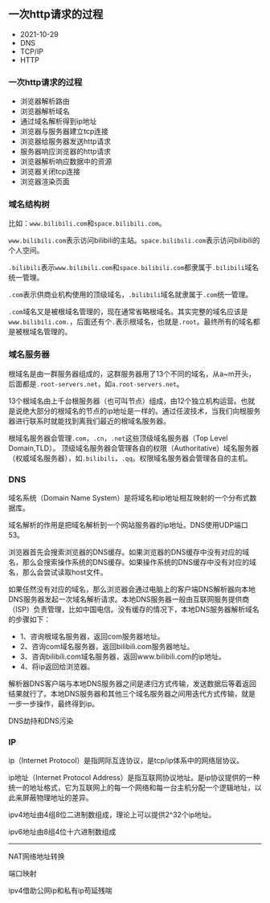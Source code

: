 ## 一次http请求的过程

- 2021-10-29
- DNS
- TCP/IP
- HTTP

### 一次http请求的过程

- 浏览器解析路由
- 浏览器解析域名
- 通过域名解析得到ip地址
- 浏览器与服务器建立tcp连接
- 浏览器给服务器发送http请求
- 服务器响应浏览器的http请求
- 浏览器解析响应数据中的资源
- 浏览器关闭tcp连接
- 浏览器渲染页面

### 域名结构树

比如：`www.bilibili.com`和`space.bilibili.com`。

`www.bilibili.com`表示访问bilibili的主站。`space.bilibili.com`表示访问bilibili的个人空间。

`.bilibili`表示`www.bilibili.com`和`space.bilibili.com`都隶属于`.bilibili`域名统一管理。

`.com`表示供商业机构使用的顶级域名，`.bilibili`域名就隶属于`.com`统一管理。

`.com`域名又是被根域名管理的，现在通常省略根域名。其实完整的域名应该是`www.bilibili.com.`，后面还有个`.`表示根域名，也就是`.root`。最终所有的域名都是被根域名管理的。

### 域名服务器

根域名是由一群服务器组成的，这群服务器用了13个不同的域名，从a~m开头，后面都是`.root-servers.net`，如`a.root-servers.net`。

13个根域名由上千台根服务器（也可叫节点）组成，由12个独立机构运营。也就是说绝大部分的根域名的节点的ip地址是一样的。通过任波技术，当我们向根服务器进行联系时就能找到离我们最近的根域名服务器。

根域名服务器会管理`.com`，`.cn`，`.net`这些顶级域名服务器（Top Level Domain,TLD）。
顶级域名服务器会管理各自的权限（Authoritative）域名服务器（权威域名服务器），如`.bilibili`，`.qq`。权限域名服务器会管理各自的主机。

### DNS

域名系统（Domain Name System）是将域名和ip地址相互映射的一个分布式数据库。

域名解析的作用是把域名解析到一个网站服务器的ip地址。DNS使用UDP端口53。

浏览器首先会搜索浏览器的DNS缓存。如果浏览器的DNS缓存中没有对应的域名，那么会搜索操作系统的DNS缓存。如果操作系统的DNS缓存中没有对应的域名，那么会尝试读取host文件。

如果任然没有对应的域名，那么浏览器会通过电脑上的客户端DNS解析器向本地DNS服务器发起一次域名解析请求。本地DNS服务器一般由互联网服务提供商（ISP）负责管理，比如中国电信。没有缓存的情况下，本地DNS服务器解析域名的步骤如下：

- 1、咨询根域名服务器，返回com服务器地址。
- 2、咨询com域名服务器，返回bilibili.com服务器地址。
- 3、咨询bilibili.com域名服务器，返回www.bilibili.com的ip地址。
- 4、将ip返回给浏览器。

解析器DNS客户端与本地DNS服务器之间是递归方式传输，发送数据后等着返回结果就行了。本地DNS服务器和其他三个域名服务器之间用迭代方式传输，就是一步一步操作，最终得到ip。

DNS劫持和DNS污染

### IP

ip（Internet Protocol）是指网际互连协议，是tcp/ip体系中的网络层协议。

ip地址（Internet Protocol Address）是指互联网协议地址。是ip协议提供的一种统一的地址格式，它为互联网上的每一个网络和每一台主机分配一个逻辑地址，以此来屏蔽物理地址的差异。

ipv4地址由4组8位二进制数组成，理论上可以提供2^32个ip地址。

ipv6地址由8组4位十六进制数组成

---

NAT网络地址转换

端口映射

ipv4借助公网ip和私有ip苟延残喘